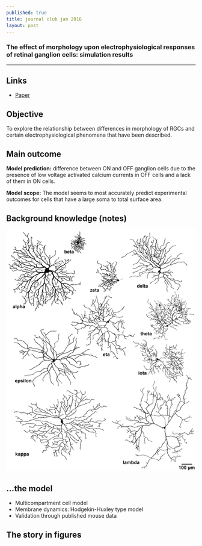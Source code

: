 ```yaml
---
published: true
title: journal club jan 2016
layout: post
---
```

### The effect of morphology upon electrophysiological responses of retinal ganglion cells: simulation results

--- 


## Links 
* [Paper](http://link.springer.com/article/10.1007/s10827-013-0463-7/fulltext.html)

## Objective

To explore the relationship between differences in morphology of RGCs and certain electrophysiological phenomena that have been described.

## Main outcome

**Model prediction:** difference between ON and OFF ganglion cells due to the presence of low voltage activated calcium currents in OFF cells and a lack of them in ON cells.

**Model scope:** The model seems to most accurately predict experimental outcomes for cells that have a large soma to total surface area.


## Background knowledge (notes)

![Image](morphologies.jpg)


## ...the model

* Multicompartment cell model
* Membrane dynamics: Hodgekin-Huxley type model
* Validation through published mouse data

## The story in figures
